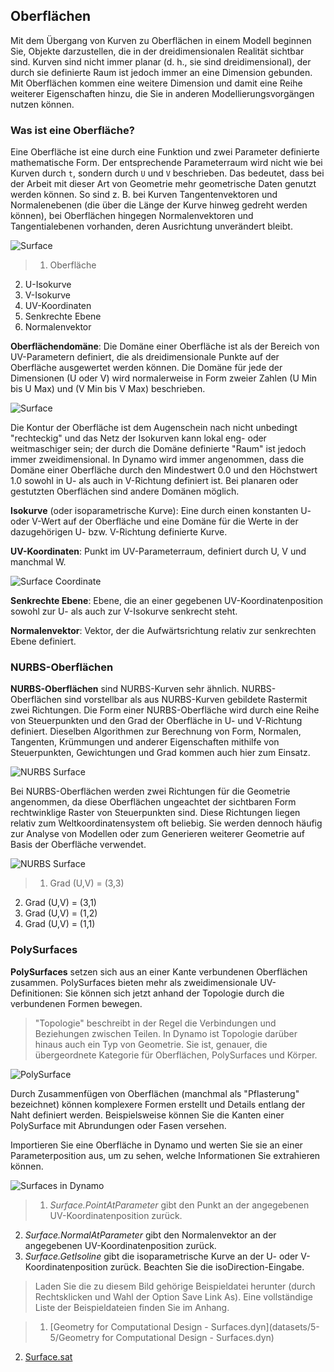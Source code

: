

## Oberflächen

Mit dem Übergang von Kurven zu Oberflächen in einem Modell beginnen Sie, Objekte darzustellen, die in der dreidimensionalen Realität sichtbar sind. Kurven sind nicht immer planar (d. h., sie sind dreidimensional), der durch sie definierte Raum ist jedoch immer an eine Dimension gebunden. Mit Oberflächen kommen eine weitere Dimension und damit eine Reihe weiterer Eigenschaften hinzu, die Sie in anderen Modellierungsvorgängen nutzen können.

### Was ist eine Oberfläche?

Eine Oberfläche ist eine durch eine Funktion und zwei Parameter definierte mathematische Form. Der entsprechende Parameterraum wird nicht wie bei Kurven durch ```t```, sondern durch ```U``` und ```V``` beschrieben. Das bedeutet, dass bei der Arbeit mit dieser Art von Geometrie mehr geometrische Daten genutzt werden können. So sind z. B. bei Kurven Tangentenvektoren und Normalenebenen (die über die Länge der Kurve hinweg gedreht werden können), bei Oberflächen hingegen Normalenvektoren und Tangentialebenen vorhanden, deren Ausrichtung unverändert bleibt.

![Surface](images/5-5/Surface.jpg)

> 1. Oberfläche
2. U-Isokurve
3. V-Isokurve
4. UV-Koordinaten
5. Senkrechte Ebene
6. Normalenvektor

**Oberflächendomäne**: Die Domäne einer Oberfläche ist als der Bereich von UV-Parametern definiert, die als dreidimensionale Punkte auf der Oberfläche ausgewertet werden können. Die Domäne für jede der Dimensionen (U oder V) wird normalerweise in Form zweier Zahlen (U Min bis U Max) und (V Min bis V Max) beschrieben.

![Surface](images/5-5/SurfaceParameter.jpg)

Die Kontur der Oberfläche ist dem Augenschein nach nicht unbedingt "rechteckig" und das Netz der Isokurven kann lokal eng- oder weitmaschiger sein; der durch die Domäne definierte "Raum" ist jedoch immer zweidimensional. In Dynamo wird immer angenommen, dass die Domäne einer Oberfläche durch den Mindestwert 0.0 und den Höchstwert 1.0 sowohl in U- als auch in V-Richtung definiert ist. Bei planaren oder gestutzten Oberflächen sind andere Domänen möglich.

**Isokurve** (oder isoparametrische Kurve): Eine durch einen konstanten U- oder V-Wert auf der Oberfläche und eine Domäne für die Werte in der dazugehörigen U- bzw. V-Richtung definierte Kurve.

**UV-Koordinaten**: Punkt im UV-Parameterraum, definiert durch U, V und manchmal W.

![Surface Coordinate](images/5-5/SurfaceCoordinate.jpg)

**Senkrechte Ebene**: Ebene, die an einer gegebenen UV-Koordinatenposition sowohl zur U- als auch zur V-Isokurve senkrecht steht.

**Normalenvektor**: Vektor, der die Aufwärtsrichtung relativ zur senkrechten Ebene definiert.

### NURBS-Oberflächen

**NURBS-Oberflächen** sind NURBS-Kurven sehr ähnlich. NURBS-Oberflächen sind vorstellbar als aus NURBS-Kurven gebildete Rastermit zwei Richtungen. Die Form einer NURBS-Oberfläche wird durch eine Reihe von Steuerpunkten und den Grad der Oberfläche in U- und V-Richtung definiert. Dieselben Algorithmen zur Berechnung von Form, Normalen, Tangenten, Krümmungen und anderer Eigenschaften mithilfe von Steuerpunkten, Gewichtungen und Grad kommen auch hier zum Einsatz.

![NURBS Surface](images/5-5/NURBSsurface.jpg)

Bei NURBS-Oberflächen werden zwei Richtungen für die Geometrie angenommen, da diese Oberflächen ungeachtet der sichtbaren Form rechtwinklige Raster von Steuerpunkten sind. Diese Richtungen liegen relativ zum Weltkoordinatensystem oft beliebig. Sie werden dennoch häufig zur Analyse von Modellen oder zum Generieren weiterer Geometrie auf Basis der Oberfläche verwendet.

![NURBS Surface](images/5-5/NURBSsurface-Degree.jpg)

> 1. Grad (U,V) = (3,3)
2. Grad (U,V) = (3,1)
3. Grad (U,V) = (1,2)
4. Grad (U,V) = (1,1)

### PolySurfaces

**PolySurfaces** setzen sich aus an einer Kante verbundenen Oberflächen zusammen. PolySurfaces bieten mehr als zweidimensionale UV-Definitionen: Sie können sich jetzt anhand der Topologie durch die verbundenen Formen bewegen.

> "Topologie" beschreibt in der Regel die Verbindungen und Beziehungen zwischen Teilen. In Dynamo ist Topologie darüber hinaus auch ein Typ von Geometrie. Sie ist, genauer, die übergeordnete Kategorie für Oberflächen, PolySurfaces und Körper.

![PolySurface](images/5-5/PolySurface.jpg)

Durch Zusammenfügen von Oberflächen (manchmal als "Pflasterung" bezeichnet) können komplexere Formen erstellt und Details entlang der Naht definiert werden. Beispielsweise können Sie die Kanten einer PolySurface mit Abrundungen oder Fasen versehen.

Importieren Sie eine Oberfläche in Dynamo und werten Sie sie an einer Parameterposition aus, um zu sehen, welche Informationen Sie extrahieren können.

![Surfaces in Dynamo](images/5-5/Dynamo_Surfaces.jpg)

> 1. *Surface.PointAtParameter* gibt den Punkt an der angegebenen UV-Koordinatenposition zurück.
2. *Surface.NormalAtParameter* gibt den Normalenvektor an der angegebenen UV-Koordinatenposition zurück.
3. *Surface.GetIsoline* gibt die isoparametrische Kurve an der U- oder V-Koordinatenposition zurück. Beachten Sie die isoDirection-Eingabe.
> Laden Sie die zu diesem Bild gehörige Beispieldatei herunter (durch Rechtsklicken und Wahl der Option Save Link As). Eine vollständige Liste der Beispieldateien finden Sie im Anhang.

> 1. [Geometry for Computational Design - Surfaces.dyn](datasets/5-5/Geometry for Computational Design - Surfaces.dyn)
2. [Surface.sat](datasets/5-5/Surface.sat)

